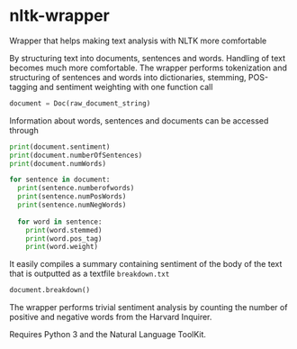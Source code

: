 # nltk-wrapper
Wrapper that helps making text analysis with NLTK more comfortable

By structuring text into documents, sentences and words. Handling of text becomes much more comfortable. The wrapper performs tokenization and structuring of sentences and words into dictionaries, stemming, POS-tagging and sentiment weighting with one function call
```python
document = Doc(raw_document_string)
```
Information about words, sentences and documents can be accessed through
```python
print(document.sentiment)
print(document.numberOfSentences)
print(document.numWords)

for sentence in document:
  print(sentence.numberofwords)
  print(sentence.numPosWords)
  print(sentence.numNegWords)
  
  for word in sentence:
    print(word.stemmed)
    print(word.pos_tag)
    print(word.weight)
```
It easily compiles a summary containing sentiment of the body of the text that is outputted as a textfile `breakdown.txt`
```python
document.breakdown()
```

The wrapper performs trivial sentiment analysis by counting the number of positive and negative words from the Harvard Inquirer.

Requires Python 3 and the Natural Language ToolKit.
